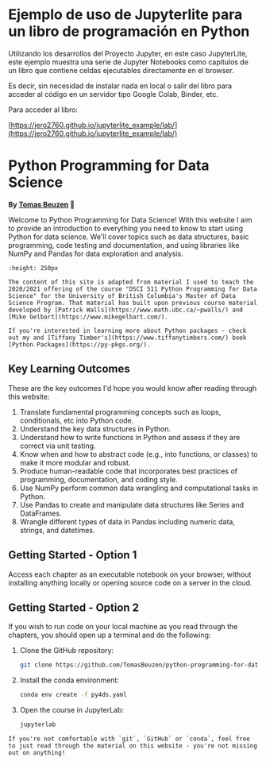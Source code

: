 # Ejemplo de uso de Jupyterlite para un libro de programación en Python

Utilizando los desarrollos del Proyecto Jupyter, en este caso JupyterLite, este ejemplo muestra una serie de Jupyter Notebooks como capítulos de un libro que contiene celdas ejecutables directamente en el browser.

Es decir, sin necesidad de instalar nada en local o salir del libro para acceder al código en un servidor tipo Google Colab, Binder, etc.

Para acceder al libro:

[https://jero2760.github.io/jupyterlite_example/lab/](https://jero2760.github.io/jupyterlite_example/lab/)

# Python Programming for Data Science

**By [Tomas Beuzen](https://www.tomasbeuzen.com/) 🚀**

Welcome to Python Programming for Data Science! With this website I aim to provide an introduction to everything you need to know to start using Python for data science. We'll cover topics such as data structures, basic programming, code testing and documentation, and using libraries like NumPy and Pandas for data exploration and analysis.

```{figure} files/docs/logo.png
:height: 250px
```

```{admonition} Attribution
The content of this site is adapted from material I used to teach the 2020/2021 offering of the course "DSCI 511 Python Programming for Data Science" for the University of British Columbia's Master of Data Science Program. That material has built upon previous course material developed by [Patrick Walls](https://www.math.ubc.ca/~pwalls/) and [Mike Gelbart](https://www.mikegelbart.com/).
```

```{hint}
If you're interested in learning more about Python packages - check out my and [Tiffany Timber's](https://www.tiffanytimbers.com/) book [Python Packages](https://py-pkgs.org/).
```

## Key Learning Outcomes

These are the key outcomes I'd hope you would know after reading through this website:

1. Translate fundamental programming concepts such as loops, conditionals, etc into Python code.
2. Understand the key data structures in Python.
3. Understand how to write functions in Python and assess if they are correct via unit testing.
4. Know when and how to abstract code (e.g., into functions, or classes) to make it more modular and robust.
5. Produce human-readable code that incorporates best practices of programming, documentation, and coding style.
6. Use NumPy perform common data wrangling and computational tasks in Python.
7. Use Pandas to create and manipulate data structures like Series and DataFrames.
8. Wrangle different types of data in Pandas including numeric data, strings, and datetimes.

## Getting Started - Option 1

Access each chapter as an executable notebook on your browser, without installing anything locally or opening source code on a server in the cloud. 

## Getting Started - Option 2

If you wish to run code on your local machine as you read through the chapters, you should open up a terminal and do the following:

1. Clone the GitHub repository:
   ```sh
   git clone https://github.com/TomasBeuzen/python-programming-for-data-science.git
   ```
2. Install the conda environment:
   ```sh
   conda env create -f py4ds.yaml
   ```
3. Open the course in JupyterLab:
   ```sh
   jupyterlab
   ```

```{tip}
If you're not comfortable with `git`, `GitHub` or `conda`, feel free to just read through the material on this website - you're not missing out on anything! 
```